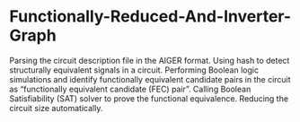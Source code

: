 # Functionally-Reduced-And-Inverter-Graph #
Parsing the circuit description file in the AIGER format. 
Using hash to detect structurally equivalent signals in a circuit. 
Performing Boolean logic simulations and identify functionally equivalent candidate pairs in the circuit as “functionally equivalent candidate (FEC) pair”. 
Calling Boolean Satisfiability (SAT) solver to prove the functional equivalence. 
Reducing the circuit size automatically.
